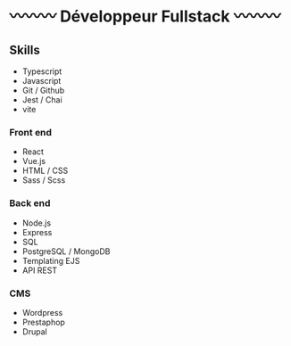 # 〰〰〰 Développeur Fullstack 〰〰〰

## Skills

- Typescript
- Javascript
- Git / Github
- Jest / Chai
- vite
  

### Front end

- React
- Vue.js
- HTML / CSS
- Sass / Scss

### Back end

- Node.js
- Express
- SQL
- PostgreSQL / MongoDB
- Templating EJS
- API REST

### CMS

- Wordpress
- Prestaphop
- Drupal
<!--
**teo-crth/teo-crth** is a ✨ _special_ ✨ repository because its `README.md` (this file) appears on your GitHub profile.

Here are some ideas to get you started:

- 🔭 I’m currently working on ...
- 🌱 I’m currently learning ...
- 👯 I’m looking to collaborate on ...
- 🤔 I’m looking for help with ...
- 💬 Ask me about ...
- 📫 How to reach me: ...
- 😄 Pronouns: ...
- ⚡ Fun fact: ...
-->
